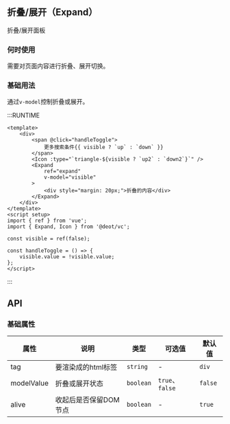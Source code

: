 ## 折叠/展开（Expand）

折叠/展开面板

### 何时使用

需要对页面内容进行折叠、展开切换。

### 基础用法
通过`v-model`控制折叠或展开。

:::RUNTIME
```vue
<template>
	<div>
		<span @click="handleToggle">
			更多搜索条件{{ visible ? `up` : `down` }}
		</span>
		<Icon :type="`triangle-${visible ? `up2` : `down2`}`" />
		<Expand 
			ref="expand"
			v-model="visible"
		>
			<div style="margin: 20px;">折叠的内容</div>
		</Expand>
	</div>
</template>
<script setup>
import { ref } from 'vue';	
import { Expand, Icon } from '@deot/vc';

const visible = ref(false);

const handleToggle = () => {
	visible.value = !visible.value;
};
</script>
```
:::

## API

### 基础属性

| 属性         | 说明           | 类型        | 可选值            | 默认值     |
| ---------- | ------------ | --------- | -------------- | ------- |
| tag        | 要渲染成的html标签  | `string`  | -              | `div`   |
| modelValue | 折叠或展开状态      | `boolean` | `true`、`false` | `false` |
| alive      | 收起后是否保留DOM节点 | `boolean` | -              | `true`  |

